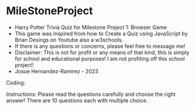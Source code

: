 # MileStoneProject
- Harry Potter Trivia Quiz for Milestone Project 1: Browser Game
- This game was inspired from how to Create a Quiz using JavaScript by Brian Desings on Youtube also a w3schools.
- If there is any questions or concerns, please feel free to message me!
- Disclaimer: This is not for profit or any means of that kind, this is simply for school and educational purposes! I am not profiting off this school project!
- Josue Hernandez-Ramirez - 2023

Coding:

Instructions: Please read the questions carefully and choose the right answer! There are 10 questions each with multiple choice.
